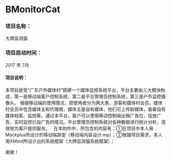 # BMonitorCat

### 项目名称：

大牌监测猫

### 项目启动时间：

2017 年 7月

#### 项目说明： 

本项目是受“广东户外媒体村”搭建一个媒体监控系统平台，平台主要由三大模块构成，第一是移动端客户控制系统，第二是平台管理员控制系统，第三是户外监控摄像头。
根据移动端的使用情况，把使用者分为两大类，游客和媒体村会员，媒体村会员中包含媒体主和代理商，媒体主是自有媒体，他们可上传新媒体，查看自有媒体档案、监控等。通过本平台，客户可以使用移动控制端出租广告位，投放广告，实时监控已投广告的情况。平台管理员控制系统对各种数据进行统计分析，高效地为客户提供服务。
 
在本附件中，所包含的内容有：①在项目中本人用Mockplus所设计的移动端原型（移动端内容设计.mp）；②根据项目需求，本人用XMind所设计出的系统框架（大牌监测猫系统框架）； 

谢谢！
